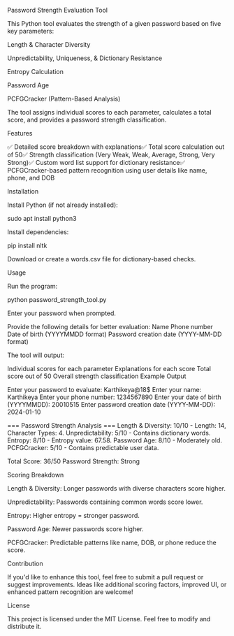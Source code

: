 Password Strength Evaluation Tool

This Python tool evaluates the strength of a given password based on five key parameters:

Length & Character Diversity

Unpredictability, Uniqueness, & Dictionary Resistance

Entropy Calculation

Password Age

PCFGCracker (Pattern-Based Analysis)

The tool assigns individual scores to each parameter, calculates a total score, and provides a password strength classification.

Features

✅ Detailed score breakdown with explanations✅ Total score calculation out of 50✅ Strength classification (Very Weak, Weak, Average, Strong, Very Strong)✅ Custom word list support for dictionary resistance✅ PCFGCracker-based pattern recognition using user details like name, phone, and DOB

Installation

Install Python (if not already installed):

sudo apt install python3

Install dependencies:

pip install nltk

Download or create a words.csv file for dictionary-based checks.

Usage

Run the program:

python password_strength_tool.py

Enter your password when prompted.

Provide the following details for better evaluation:
Name
Phone number
Date of birth (YYYYMMDD format)
Password creation date (YYYY-MM-DD format)

The tool will output:

Individual scores for each parameter
Explanations for each score
Total score out of 50
Overall strength classification
Example Output

Enter your password to evaluate: Karthikeya@18$
Enter your name: Karthikeya
Enter your phone number: 1234567890
Enter your date of birth (YYYYMMDD): 20010515
Enter password creation date (YYYY-MM-DD): 2024-01-10

=== Password Strength Analysis ===
Length & Diversity: 10/10 - Length: 14, Character Types: 4.
Unpredictability: 5/10 - Contains dictionary words.
Entropy: 8/10 - Entropy value: 67.58.
Password Age: 8/10 - Moderately old.
PCFGCracker: 5/10 - Contains predictable user data.

Total Score: 36/50
Password Strength: Strong

Scoring Breakdown

Length & Diversity: Longer passwords with diverse characters score higher.

Unpredictability: Passwords containing common words score lower.

Entropy: Higher entropy = stronger password.

Password Age: Newer passwords score higher.

PCFGCracker: Predictable patterns like name, DOB, or phone reduce the score.

Contribution

If you'd like to enhance this tool, feel free to submit a pull request or suggest improvements. Ideas like additional scoring factors, improved UI, or enhanced pattern recognition are welcome!

License

This project is licensed under the MIT License. Feel free to modify and distribute it.

